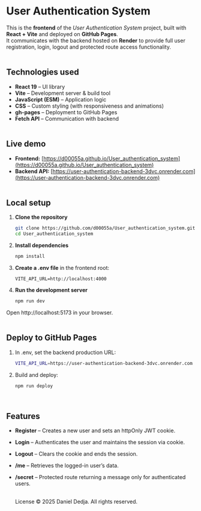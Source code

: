 # User Authentication System


This is the **frontend** of the *User Authentication System* project, built with **React + Vite** and deployed on **GitHub Pages**.  
It communicates with the backend hosted on **Render** to provide full user registration, login, logout and protected route access functionality. <br><br>



## Technologies used

- **React 19** – UI library
- **Vite** – Development server & build tool
- **JavaScript (ESM)** – Application logic
- **CSS** – Custom styling (with responsiveness and animations)
- **gh-pages** – Deployment to GitHub Pages
- **Fetch API** – Communication with backend <br><br>

## Live demo

- **Frontend:** [https://d00055a.github.io/User_authentication_system](https://d00055a.github.io/User_authentication_system)  
- **Backend API:** [https://user-authentication-backend-3dvc.onrender.com](https://user-authentication-backend-3dvc.onrender.com) <br><br>


## Local setup

1. **Clone the repository**
   
   ```bash
   git clone https://github.com/d00055a/User_authentication_system.git
   cd User_authentication_system 

2. **Install dependencies**

   ```bash
   npm install

3. **Create a .env file** in the frontend root:

   ```Env
   VITE_API_URL=http://localhost:4000

4. **Run the development server**

   ```bash
   npm run dev
   
Open http://localhost:5173 in your browser. <br><br>


## Deploy to GitHub Pages

1. In .env, set the backend production URL:
   
   ```bash
   VITE_API_URL=https://user-authentication-backend-3dvc.onrender.com

2. Build and deploy:

   ```bash
   npm run deploy    

<br>

## Features

- **Register** – Creates a new user and sets an httpOnly JWT cookie.

- **Login** – Authenticates the user and maintains the session via cookie.

- **Logout** – Clears the cookie and ends the session.

- **/me** – Retrieves the logged-in user’s data.

- **/secret** – Protected route returning a message only for authenticated users.  <br><br>


  License © 2025 Daniel Dedja. All rights reserved.


   



